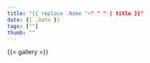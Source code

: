 ```yaml
---
title: "{{ replace .Name "-" " " | title }}"
date: {{ .Date }}
tags: [""]
thumb: ""
---
```


{{< gallery >}}
